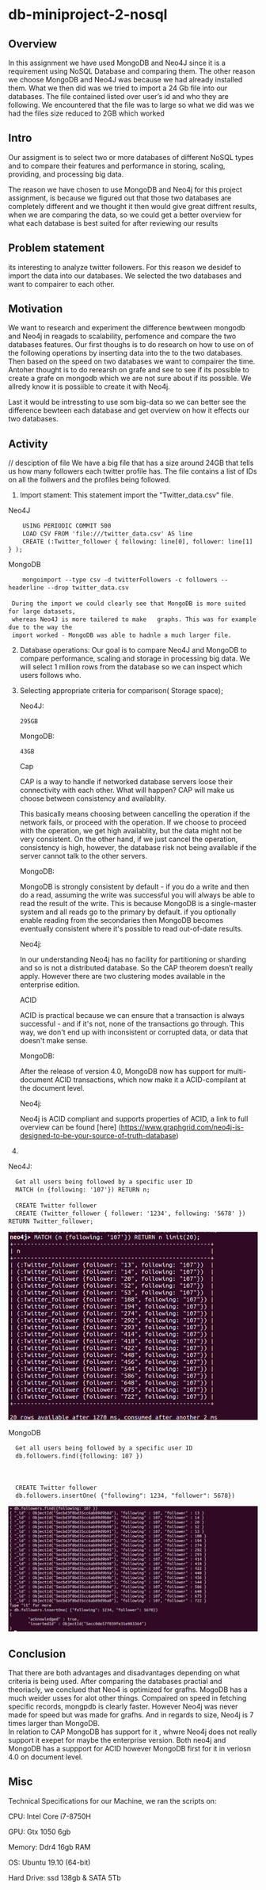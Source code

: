 # db-miniproject-2-nosql

## Overview
In this assignment we have used MongoDB and Neo4J since it is a requirement using NoSQL Database and comparing them. The other reason we choose MongoDB and Neo4J was because we had already installed them. 
What we then did was we tried to import a 24 Gb file into our databases. 
The file contained listed over user’s id and who they are following. 
We encountered that the file was to large so what we did was we had the files size reduced to 2GB which worked
 
## Intro
Our assigment is to select two or more databases of different NoSQL types and to compare their features
and performance in storing, scaling, providing, and processing big data.

The reason we have chosen to use MongoDB and Neo4j for this project assignment, is because we figured out that those
two databases are completely different and we thought it then would give great diffrent results, when we are comparing
the data, so we could get a better overview for what each database is best suited for after reviewing our results
 
## Problem statement 
its interesting to analyze twitter followers. For this reason we desidef to import the data into our databases. We selected the two databases and want to compairer to each other. 

## Motivation 

 We want to research and experiment the difference bewtween mongodb and Neo4j in reagads to scalability, perfomence and compare the two databases features. 
Our first thoughs is to do research on how to use on of the following operations by inserting data into the to the two databases. Then based on the speed on two databases we want to compairer the time. Antoher thought is to do rerearsh on grafe and see to see if its possible to create a grafe on mongodb which we are not sure about if its possible. We allredy know it is possiible to create it with Neo4j. 

Last it would be intressting to use som big-data so we can better see the difference bewteen each database and get overview on how it effects our two databases. 

## Activity
// desciption of file
We have a big file that has a size around 24GB that tells us how many followers each twitter profile has.
The file contains a list of IDs on all the follwers and the profiles being followed.

1)  Import stament: This statement import the "Twitter_data.csv" file.

  Neo4J
               
        USING PERIODIC COMMIT 500
        LOAD CSV FROM 'file:///twitter_data.csv' AS line
        CREATE (:Twitter_follower { following: line[0], follower: line[1] } );
 


     
     
   MongoDB
                   
        mongoimport --type csv -d twitterFollowers -c followers --headerline --drop twitter_data.csv
     
     During the import we could clearly see that MongoDB is more suited for large datasets,
     whereas Neo4J is more tailered to make   graphs. This was for example due to the way the
     import worked - MongoDB was able to hadnle a much larger file.

2)    Database operations:
   Our goal is to compare Neo4J and MongoDB to compare performance, scaling and storage in processing big data.
   We will select 1 million rows from the database so we can inspect which users follows who.


3)  Selecting appropriate criteria for comparison( Storage space);
    
      Neo4J:
      
      ```
      295GB
      ```
     
     MongoDB:
     
     ```
     43GB  
      ```
      
     Cap
     
     CAP is a way to handle if networked database servers loose their connectivity with each other. What will happen? CAP will make us choose between consistency and availablity.
     
     This basically means choosing between cancelling the operation if the network fails, or proceed with the operation. If we choose to proceed with the operation, we get high availablity, but the data might not be very consistent. On the other hand, if we just cancel the operation, consistency is high, however, the database risk not being available if the server cannot talk to the other servers.
     
     MongoDB:
     
     MongoDB is strongly consistent by default - if you do a write and then do a read,
     assuming the write was successful you will always be able to read the result of the write.
     This is because MongoDB is a single-master system and all reads go to the primary by default.
     if you optionally enable reading from the secondaries then MongoDB becomes eventually consistent where
     it's possible to read out-of-date results.
     
     Neo4j:
     
     In our understanding Neo4j has no facility for partitioning or sharding and so is not a distributed database.
     So the CAP theorem doesn’t really apply. However there are two clustering modes available in the enterprise edition.
     
     
     
     ACID
     
     ACID is practical because we can ensure that a transaction is always successful - and if it's not, none of the transactions go through. This way, we don't end up with inconsistent or corrupted data, or data that doesn't make sense.
     
     MongoDB:
      
      After the release of version 4.0, MongoDB now has support for multi-document ACID transactions,
      which now make it a ACID-compilant at the document level.
     
     
     Neo4j:
     
     Neo4j is ACID compliant and supports properties of ACID, a link to full overview can be found [here] (https://www.graphgrid.com/neo4j-is-designed-to-be-your-source-of-truth-database)
4)
  Neo4J:
  
      Get all users being followed by a specific user ID
      MATCH (n {following: '107'}) RETURN n;
      
      CREATE Twitter follower
      CREATE (Twitter_follower { follower: '1234', following: '5678' }) RETURN Twitter_follower;
      
![Neo4J INSERT QUERY](https://github.com/lakridserne/db-miniproject-2-nosql/blob/master/100655238_246389093126619_4640154904206245888_n.png "Logo Title Text 1")
      
  MongoDB
  
      Get all users being followed by a specific user ID      
      db.followers.find({following: 107 })
      
      
      
      CREATE Twitter follower
      db.followers.insertOne( {"following": 1234, "follower": 5678})
      
![MongoDB INSERT QUERY](https://github.com/lakridserne/db-miniproject-2-nosql/blob/master/100495141_1407676352774106_4294128089455132672_n.png "Logo Title Text 1")


## Conclusion
      
    
That there are both advantages and disadvantages depending on what criteria is being used. 
After comparing the databases practial and theoriacly, we conclued that Neo4 is optimized for grafhs.
MogoDB has a much weider usses for alot other things. Compaired on speed in fetching specific records, mongpdb is clearly 
faster. However Neo4j was never made for speed but was made for grafhs. And in regards to size, Neo4j is 7 times larger than 
MongoDB.  
In relation to CAP MongoDB has support for it , whwre Neo4j does not really support it exepet for maybe the enterprise version.
Both neo4j and MongoDB has a suppport for ACID however MongoDB first for it in veriosn 4.0 on document level. 
   
     
     
     
     
  

     
## Misc
  
 Technical Specifications for our Machine, we ran the scripts on:
 
 CPU: Intel Core i7-8750H
 
 GPU: Gtx 1050 6gb
 
 Memory: Ddr4 16gb RAM
 
 OS: Ubuntu 19.10 (64-bit)
 
 Hard Drive: ssd 138gb & SATA 5Tb  
             
     
     
